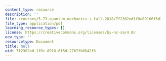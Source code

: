 ```yaml
---
content_type: resource
description: ''
file: /courses/5-73-quantum-mechanics-i-fall-2018/7f2302ed1f0c89166f5d27b7fb0642f6_MIT5_73F18_Lec30.pdf
file_type: application/pdf
learning_resource_types: []
license: https://creativecommons.org/licenses/by-nc-sa/4.0/
ocw_type: ''
resourcetype: Document
title: null
uid: 7f2302ed-1f0c-8916-6f5d-27b7fb0642f6
---
```

